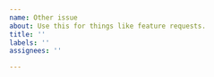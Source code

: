 ```yaml
---
name: Other issue
about: Use this for things like feature requests.
title: ''
labels: ''
assignees: ''

---
```



